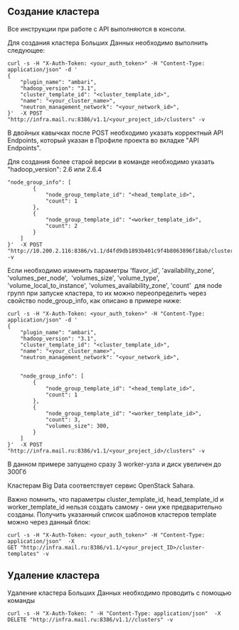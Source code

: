 Создание кластера
-----------------

Все инструкции при работе с API выполняются в консоли.

Для создания кластера Больших Данных необходимо выполнить следующее:

```
curl -s -H "X-Auth-Token: <your_auth_token>" -H "Content-Type: application/json" -d '
{
    "plugin_name": "ambari",
    "hadoop_version": "3.1",
    "cluster_template_id": "<cluster_template_id>",
    "name": "<your_cluster_name>",
    "neutron_management_network": "<your_network_id>",
}'  -X POST "http://infra.mail.ru:8386/v1.1/<your_project_id>/clusters" -v
```

В двойных кавычках после POST необходимо указать корректный API Endpoints, который указан в Профиле проекта во вкладке "API Endpoints".

Для создания более старой версии в команде необходимо указать "hadoop_version": 2.6 или 2.6.4

```
"node_group_info": [
        {
            "node_group_template_id": "<head_template_id>",
            "count": 1
        },
        {
            "node_group_template_id": "<worker_template_id>",
            "count": 2
        }
    ]
}'  -X POST "http://10.200.2.116:8386/v1.1/d4fd9db1893b401c9f4b8063896f18ab/clusters" -v
```

Если необходимо изменить параметры 'flavor_id', 'availability_zone', 'volumes_per_node',  'volumes_size', 'volume_type', 'volume_local_to_instance', 'volumes_availability_zone', 'count'  для node групп при запуске кластера, то их можно переопределить через свойство node_group_info, как описано в примере ниже:

```
curl -s -H "X-Auth-Token: <your_auth_token>" -H "Content-Type: application/json" -d '
{
    "plugin_name": "ambari",
    "hadoop_version": "3.1",
    "cluster_template_id": "<cluster_template_id>",
    "name": "<your_cluster_name>",
    "neutron_management_network": "<your_network_id>",


    "node_group_info": [
        {
            "node_group_template_id": "<head_template_id>",
            "count": 1
        },
        {
            "node_group_template_id": "<worker_template_id>",
            "count": 3,
            "volumes_size": 300,
        }
    ]
}'  -X POST "http://infra.mail.ru:8386/v1.1/<your_project_id>/clusters" -v
```

В данном примере запущено сразу 3 worker-узла и диск увеличен до 300Гб

Кластерам Big Data соответствует сервис OpenStack Sahara. 

Важно помнить, что параметры cluster_template_id, head_template_id и worker_template_id нельзя создать самому - они уже предварительно созданы. Получить указанный список шаблонов кластеров template можно через данный блок:

```
curl -s -H "X-Auth-Token: <your_auth_token>" -H "Content-Type: application/json"  -X GET "http://infra.mail.ru:8386/v1.1/<your_project_ID>/cluster-templates" -v
```

Удаление кластера
-----------------

Удаление кластера Больших Данных необходимо проводить с помощью команды

```
curl -s -H "X-Auth-Token: " -H "Content-Type: application/json"  -X DELETE "http://infra.mail.ru:8386/v1.1//clusters" -v
```